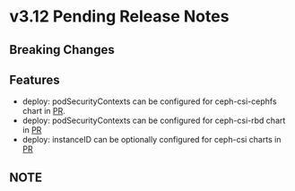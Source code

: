 # v3.12 Pending Release Notes

## Breaking Changes

## Features

- deploy: podSecurityContexts can be configured for ceph-csi-cephfs chart in [PR](https://github.com/ceph/ceph-csi/pull/4664).
- deploy: podSecurityContexts can be configured for ceph-csi-rbd chart in [PR](https://github.com/ceph/ceph-csi/pull/4668)
- deploy: instanceID can be optionally configured for ceph-csi charts in [PR](https://github.com/ceph/ceph-csi/pull/4666)

## NOTE
